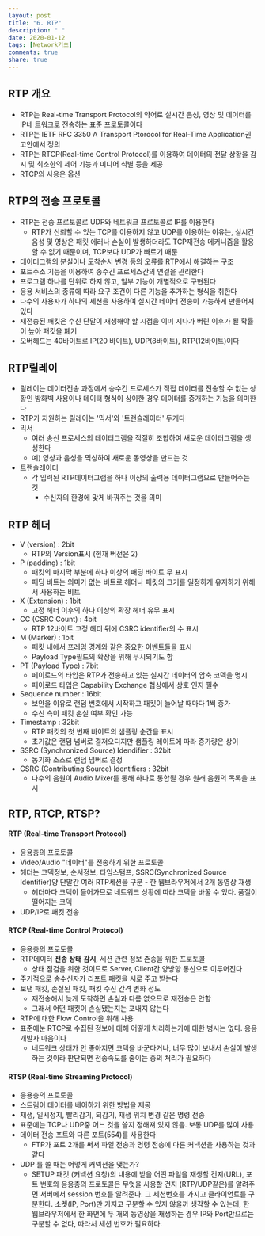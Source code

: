 ```yaml
---
layout: post
title: "6. RTP"
description: " "
date: 2020-01-12
tags: [Network기초]
comments: true
share: true
---
```


## RTP 개요
- RTP는 Real-time Transport Protocol의 약어로 실시간 음성, 영상 및 데이터를 IP네 트워크로 전송하는 표준 프로토콜이다
- RTP는 IETF RFC 3350 A Transport Ptorocol for Real-Time Application권고안에서 정의
- RTP는 RTCP(Real-time Control Protocol)를 이용하여 데이터의 전달 상황을 감시 및 최소한의 제어 기능과 미디어 식별 등을 제공
- RTCP의 사용은 옵션



## RTP의 전송 프로토콜
- RTP는 전송 프로토콜로 UDP와 네트워크 프로토콜로 IP를 이용한다
    - RTP가 신뢰할 수 있는 TCP를 이용하지 않고 UDP를 이용하는 이유는, 실시간 음성 및 영상은 패킷 에러나 손실이 발생하더라도 TCP재전송 메커니즘을 활용할 수 없기 때문이며, TCP보다 UDP가 빠르기 때문
- 데이터그램의 분실이나 도착순서 변경 등의 오류를 RTP에서 해결하는 구조
- 포트주소 기능을 이용하여 송수긴 프로세스간의 연결을 관리한다
- 프로그램 하나를 단위로 하지 않고, 일부 기능이 개별적으로 구현된다
- 응용 서비스의 종류에 따라 요구 조건이 다른 기능을 추가하는 형식을 취한다
- 다수의 사용자가 하나의 세션을 사용하여 실시간 데이터 전송이 가능하게 만들어져있다
- 재전송된 패킷은 수신 단말이 재생해야 할 시점을 이미 지나가 버린 이후가 될 확률이 높아 패킷을 폐기
- 오버헤드는 40바이트로 IP(20 바이트), UDP(8바이트), RTP(12바이트)이다



## RTP릴레이
- 릴레이는 데이터전송 과정에서 송수긴 프로세스가 직접 데이터를 전송할 수 없는 상황인 방화벽 사용이나 데이터 형식이 상이한 경우 데이터를 중개하는 기능을 의미한다
- RTP가 지원하는 릴레이는 '믹서'와 '트랜슬레이터' 두개다
- 믹서
  - 여러 송신 프로세스의 데이터그램을 적절히 조합하여 새로운 데이터그램을 생성한다
  - 예) 영상과 음성을 믹싱하여 새로운 동영상을 만드는 것
- 트랜슬레이터
  - 각 입력된 RTP데이터그램을 하나 이상의 출력용 데이터그램으로 만들어주는 것
    - 수신자의 환경에 맞게 바꿔주는 것을 의미


## RTP 헤더
- V (version) : 2bit
  - RTP의 Version표시 (현재 버전은 2)
- P (padding) : 1bit
  - 패킷의 마지막 부분에 하나 이상의 패딩 바이트 무 표시
  - 패딩 비트는 의미가 없는 비트로 헤더나 패킷의 크기를 일정하게 유지하기 위해서 사용하는 비트
- X (Extension) : 1bit
  - 고정 헤더 이후의 하나 이상의 확장 헤더 유무 표시
- CC (CSRC Count) : 4bit
  - RTP 12바이트 고정 헤더 뒤에 CSRC identifier의 수 표시
- M (Marker) : 1bit
  - 패킷 내에서 프레임 경계와 같은 중요한 이벤트들을 표시
  - Payload Type필드의 확장을 위해 무시되기도 함
- PT (Payload Type) : 7bit
  - 페이로드의 타입은 RTP가 전송하고 있는 실시간 데이터의 압축 코덱을 명시
  - 페이로드 타입은 Capability Exchange 협상에서 상호 인지 필수
- Sequence number : 16bit
  - 보안을 이유로 랜덤 번호에서 시작하고 패킷이 늘어날 때마다 1씩 증가
  - 수신 측이 패킷 손실 여부 확인 가능
- Timestamp : 32bit
  - RTP 패킷의 첫 번째 바이트의 샘플링 순간을 표시
  - 초기값은 랜덤 넘버로 결저오디지만 샘플링 레이트에 따라 증가량은 상이
- SSRC (Synchronized Source) Idendifier : 32bit
  - 동기화 소스로 랜덤 넘버로 결정
- CSRC (Contributing Source) Identifiers : 32bit
  - 다수의 음원이 Audio Mixer를 통해 하나로 통합될 경우 원래 음원의 목록을 표시



## RTP, RTCP, RTSP?

#### RTP (Real-time Transport Protocol)
- 응용층의 프로토콜
- Video/Audio "데이터"를 전송하기 위한 프로토콜
- 헤더는 코덱정보, 순서정보, 타임스탬프, SSRC(Synchronized Source Identifier)양 단말간 여러 RTP세션을 구분 - 한 웹브라우저에서 2개 동영상 재생
  - 헤더마다 코덱이 들어가므로 네트워크 상황에 따라 코덱을 바꿀 수 있다. 품질이 떨어지는 코덱
- UDP/IP로 패킷 전송


#### RTCP (Real-time Control Protocol)
- 응용층의 프로토콜
- RTP데이터 **전송 상태 감시**, 세션 관련 정보 존송을 위한 프로토콜
  - 상태 점검을 위한 것이므로 Server, Client간 양방향 통신으로 이루어진다
- 주기적으로 송수신자가 리포트 패킷을 서로 주고 받는다
- 보낸 패킷, 손실된 패킷, 패킷 수신 간격 변화 정도
  - 재전송해서 늦게 도착하면 손실과 다름 없으므로 재전송은 안함
  - 그래서 어떤 패킷이 손실됐는지는 포내지 않는다
- RTP에 대한 Flow Control을 위해 사용
- 표준에눈 RTCP로 수집된 정보에 대해 어떻게 처리하는가에 대한 병시는 없다. 응용개발자 마음이다
  - 네트워크 상태가 안 좋아지면 코텍을 바꾼다거나, 너무 많이 보내서 손실이 발생하는 것이라 판단되면 전송속도를 줄이는 증의 처리가 필요하다

#### RTSP (Real-time Streaming Protocol)
- 응용층의 프로토콜
- 스트림이 데이터를 베어하기 위한 방법을 제공
- 재생, 일시정지, 빨리감기, 되감기, 재생 위치 변경 같은 명령 전송
- 표준에는 TCP나 UDP중 어느 것을 쓸지 정해져 있지 않음. 보통 UDP를 많이 사용
- 데이터 전송 포트와 다른 포트(554)를 사용한다
  - FTP가 포트 2개를 써서 파일 전송과 명령 전송에 다른 커넥션을 사용하는 것과 같다
- UDP 를 쓸 때는 어떻게 커넥션을 맺는가?
  - SETUP 패킷 (커넥션 요청)의 내용에 받을 어떤 파일을 재생할 건지(URL), 포트 번호와 응용층의 프로토콜은 무엇을 사용할 건지 (RTP/UDP같은)를 알려주면 서버에서 session 번호를 알려준다. 그 세션번호를 가지고 클라이언트를 구분한다. 소켓(IP, Port)만 가지고 구분할 수 있지 않을까 생각할 수 있는데, 한 웹브라우저에서 한 화면에 두 개의 동영상을 재생하는 경우 IP와 Port만으로는 구분할 수 없다, 따라서 세션 번호가 필요하다.



